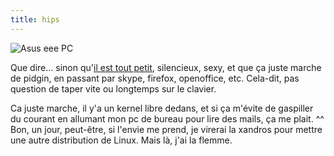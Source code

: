 ```yaml
---
title: hips
---
```


![Asus eee PC](http://static.cyprio.net/wtf/old_pics/eeepc.jpg)

Que dire... sinon qu'[il est tout petit](http://eeepc.asus.com/fr/index.htm),
silencieux, sexy, et que ça juste marche de pidgin, en passant par skype,
firefox, openoffice, etc. Cela-dit, pas question de taper vite ou longtemps
sur le clavier.

Ca juste marche, il y'a un kernel libre dedans, et si ça m'évite de gaspiller
du courant en allumant mon pc de bureau pour lire des mails, ça me plait. ^^
Bon, un jour, peut-être, si l'envie me prend, je virerai la xandros pour
mettre une autre distribution de Linux. Mais là, j'ai la flemme.

